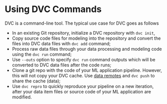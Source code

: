 # Using DVC Commands

DVC is a command-line tool. The typical use case for DVC goes as follows

- In an existing Git repository, initialize a DVC repository with `dvc init`,
- Copy source code files for modeling into the repository and convert the files
  into DVC data files with `dvc add` command;
- Process raw data files through your data processing and modeling code using
  the `dvc run` command;
- Use `--outs` option to specify `dvc run` command outputs which will be
  converted to DVC data files after the code runs;
- Clone a git repo with the code of your ML application pipeline. However, this
  will not copy your DVC cache. Use
  [data remotes](/doc/commands-reference/remote) and `dvc push` to share the
  cache (data);
- Use `dvc repro` to quickly reproduce your pipeline on a new iteration, after
  your data item files or source code of your ML application are modified.
